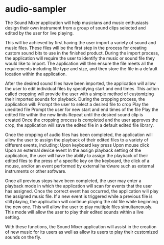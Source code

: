 # audio-sampler

The Sound Mixer application will help musicians and music enthusiasts design their own instrument from a group of 
sound clips selected and edited by the user for live playing.
 
This will be achieved by first having the user import a variety of sound and music files. These files will be the 
first step in the process for creating custom sound bits to use in the finished product.
During the import process, the application will require the user to identify the music or sound file they would like 
to import. The application will then ensure the file meets all the requirements including file type and size, and then 
store the file in a default location within the application.
 
After the desired sound files have been imported, the application will allow the user to edit individual files by 
specifying start and end times. This action called cropping will provide the user with a simple method of customizing 
their imported sounds for playback.
During the cropping process, the application will:
  Prompt the user to select a desired file to crop
  Play the unedited file
  Prompt the user for new start and end times of the file
  Play the edited file within the new limits
  Repeat until the desired sound clip is created
Once the cropping process is completed and the user approves the crop, the application will save the edited file in a 
default edited file library.

Once the cropping of audio files has been completed, the application will allow the user to assign the playback of 
their edited files to a variety of different events, including:
  Upon keyboard key press
  Upon mouse click
  Upon an external device event
In the assign playback setting of the application, the user will have the ability to assign the playback of their edited 
files to the press of a specific key on the keyboard, the click of a mouse, and/or an event performed by external hardware 
such as external instruments or other software.

Once all previous steps have been completed, the user may enter a playback mode in which the application will scan for 
events that the user has assigned. Once the correct event has occurred, the application will play the assigned music file. 
If a new event is triggered while a previous file is still playing, the application will continue playing the old file while
beginning the new one. This will allow the user to play multiple files simultaneously. This mode will allow the user to play 
their edited sounds within a live setting.

With these functions, the Sound Mixer application will assist in the creation of new music for its users as well as allow 
its users to play their customized sounds on the fly.
